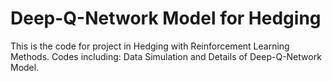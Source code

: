 # Deep-Q-Network Model for Hedging
This is the code for project in Hedging with Reinforcement Learning Methods.
Codes including: Data Simulation and Details of Deep-Q-Network Model.
